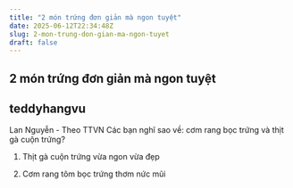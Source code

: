 ```yaml
---
title: "2 món trứng đơn giản mà ngon tuyệt"
date: 2025-06-12T22:34:48Z
slug: 2-mon-trung-don-gian-ma-ngon-tuyet
draft: false
---
```


## 2 món trứng đơn giản mà ngon tuyệt

## teddyhangvu

Lan Nguyễn - Theo TTVN
Các bạn nghĩ sao về: cơm rang bọc trứng và thịt gà cuộn trứng?

1. Thịt gà cuộn trứng vừa ngon vừa đẹp



2. Cơm rang tôm bọc trứng thơm nức mũi